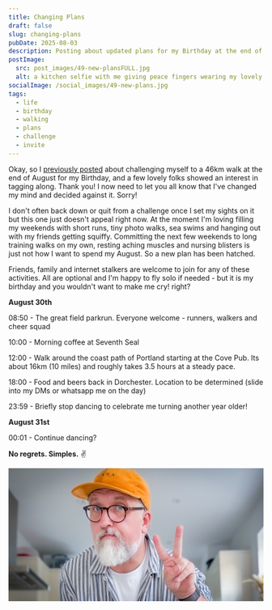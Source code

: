```yaml
---
title: Changing Plans
draft: false
slug: changing-plans
pubDate: 2025-08-03
description: Posting about updated plans for my Birthday at the end of the month. A boy just wants to have fun, and this is how I intend to celebrate this year.
postImage:
  src: post_images/49-new-plansFULL.jpg
  alt: a kitchen selfie with me giving peace fingers wearing my lovely orange vaga hat
socialImage: /social_images/49-new-plans.jpg
tags:
  - life
  - birthday
  - walking
  - plans
  - challenge
  - invite
---
```


Okay, so I [previously posted](https://hellostu.xyz/posts/46-before-46/) about challenging myself to a 46km walk at the end of August for my Birthday, and a few lovely folks showed an interest in tagging along. Thank you! I now need to let you all know that I've changed my mind and decided against it. Sorry!

I don't often back down or quit from a challenge once I set my sights on it but this one just doesn't appeal right now. At the moment I'm loving filling my weekends with short runs, tiny photo walks, sea swims and hanging out with my friends getting squiffy. Committing the next few weekends to long training walks on my own, resting aching muscles and nursing blisters is just not how I want to spend my August. So a new plan has been hatched.

Friends, family and internet stalkers are welcome to join for any of these activities. All are optional and I'm happy to fly solo if needed - but it is my birthday and you wouldn't want to make me cry! right?

**August 30th**

08:50 - The great field parkrun. Everyone welcome - runners, walkers and cheer squad

10:00 - Morning coffee at Seventh Seal

12:00 - Walk around the coast path of Portland starting at the Cove Pub. Its about 16km (10 miles) and roughly takes 3.5 hours at a steady pace.

18:00 - Food and beers back in Dorchester. Location to be determined (slide into my DMs or whatsapp me on the day)

23:59 - Briefly stop dancing to celebrate me turning another year older!

**August 31st**

00:01 - Continue dancing?

**No regrets. Simples.** ✌️

![a kitchen selfie with me giving peace fingers wearing my lovely orange vaga hat](post_images/49-new-plansFULL.jpg)
